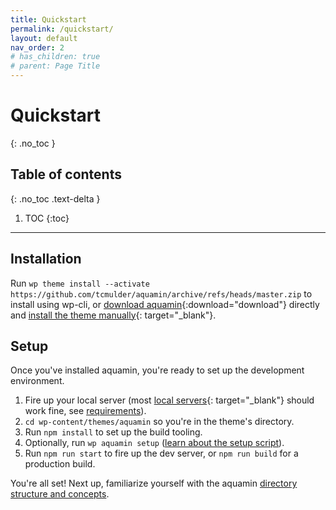 ```yaml
---
title: Quickstart
permalink: /quickstart/
layout: default
nav_order: 2
# has_children: true
# parent: Page Title
---
```


# Quickstart
{: .no_toc }

## Table of contents
{: .no_toc .text-delta }

1. TOC
{:toc}

---

## Installation

Run `wp theme install --activate https://github.com/tcmulder/aquamin/archive/refs/heads/master.zip` to install using wp-cli, or [download aquamin](https://github.com/tcmulder/aquamin/archive/refs/heads/master.zip){:download="download"} directly and [install the theme manually](https://wordpress.org/support/article/using-themes/#adding-new-themes-using-the-administration-screens){: target="_blank"}.

## Setup
Once you've installed aquamin, you're ready to set up the development environment.

1. Fire up your local server (most [local servers](https://wordpress.org/support/article/installing-wordpress-on-your-own-computer/){: target="_blank"} should work fine, see [requirements](/features/requirements/)).
2. `cd wp-content/themes/aquamin` so you're in the theme's directory.
3. Run `npm install` to set up the build tooling.
4. Optionally, run `wp aquamin setup` ([learn about the setup script](/features/wp-cli/#theme-setup)).
5. Run `npm run start` to fire up the dev server, or `npm run build` for a production build.

You're all set! Next up, familiarize yourself with the aquamin [directory structure and concepts](/features/structure-and-concepts/).

